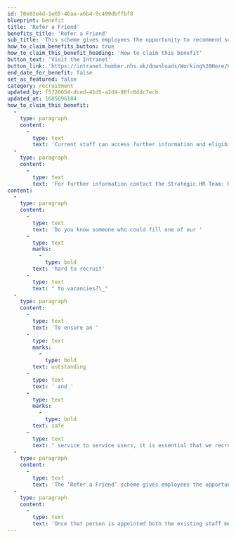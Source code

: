 ```yaml
---
id: 70e02e4d-1e65-46aa-a6b4-9c499dbffbf8
blueprint: benefit
title: 'Refer a Friend'
benefits_title: 'Refer a Friend'
sub_title: 'This scheme gives employees the opportunity to recommend someone they know.'
how_to_claim_benefits_button: true
how_to_claim_this_benefit_heading: 'How to claim this benefit'
button_text: 'Visit the Intranet'
button_link: 'https://intranet.humber.nhs.uk/downloads/Working%20Here/Human%20Resources/Refer%20a%20Friend%20Recruitment%20Scheme%20Guidance.pdf'
end_date_for_benefit: false
set_as_featured: false
category: recruitment
updated_by: f5726654-dced-41d5-a2d4-80fc8ddc7ecb
updated_at: 1685696184
how_to_claim_this_benefit:
  -
    type: paragraph
    content:
      -
        type: text
        text: 'Current staff can access further information and eligibility details on the intranet.'
  -
    type: paragraph
    content:
      -
        type: text
        text: 'For further information contact the Strategic HR Team: hnf-tr.strategichrteam@nhs.net'
content:
  -
    type: paragraph
    content:
      -
        type: text
        text: 'Do you know someone who could fill one of our '
      -
        type: text
        marks:
          -
            type: bold
        text: 'hard to recruit'
      -
        type: text
        text: " to vacancies?\_"
  -
    type: paragraph
    content:
      -
        type: text
        text: 'To ensure an '
      -
        type: text
        marks:
          -
            type: bold
        text: outstanding
      -
        type: text
        text: ' and '
      -
        type: text
        marks:
          -
            type: bold
        text: safe
      -
        type: text
        text: " service to service users, it is essential that we recruit and retain the right people.\_"
  -
    type: paragraph
    content:
      -
        type: text
        text: 'The ‘Refer a Friend’ scheme gives employees the opportunity to recommend someone they know for on of our identified ‘hard to recruit’ positions.'
  -
    type: paragraph
    content:
      -
        type: text
        text: 'Once that person is appointed both the existing staff member and new employee will receive £250 and both receive a further £500 after 12 months.'
---
```

